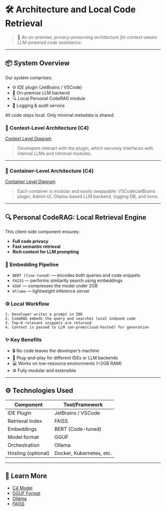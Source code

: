# 🛠️ Architecture and Local Code Retrieval

> 🔐 *An on-premise, privacy-preserving architecture for context-aware LLM-powered code assistance.*

---

## 📦 System Overview
Our system comprises:

* 🌐 IDE plugin (JetBrains / VSCode)
* 🧠 On-premise LLM backend
* 🔍 Local Personal CodeRAG module
* 🩵 Logging & audit service

All code stays local. Only minimal metadata is shared.

### 🔹 Context-Level Architecture (C4)

[Context Level Diagram](./figures/Context_lvl.pdf)

> Developers interact with the plugin, which securely interfaces with internal LLMs and retrieval modules.

---

### 🔹 Container-Level Architecture (C4)

[Container Level Diagram](./figures/Container_lvl.pdf)

> Each container is modular and easily swappable: VSCode/JetBrains plugin, Admin UI, Ollama-based LLM backend, logging DB, and more.

---

## 🔍 Personal CodeRAG: Local Retrieval Engine

This client-side component ensures:

* **Full code privacy**
* **Fast semantic retrieval**
* **Rich context for LLM prompting**

### 🧠 Embedding Pipeline

* `BERT (fine-tuned)` — encodes both queries and code snippets
* `FAISS` — performs similarity search using embeddings
* `GGUF` — compresses the model under 2GB
* `Ollama` — lightweight inference server

### ⚙️ Local Workflow

```
1. Developer writes a prompt in IDE
2. CodeRAG embeds the query and searches local indexed code
3. Top-K relevant snippets are returned
4. Context is passed to LLM (on-prem/cloud-hosted) for generation
```

### ✨ Key Benefits

* 🔒 No code leaves the developer’s machine
* 🧹 Plug-and-play for different IDEs or LLM backends
* 💻 Works on low-resource environments (<2GB RAM)
* ⚙️ Fully modular and extensible

---

## ⚙️ Technologies Used

| Component          | Tool/Framework           |
| ------------------ | ------------------------ |
| IDE Plugin         | JetBrains / VSCode       |
| Retrieval Index    | FAISS                    |
| Embeddings         | BERT (Code-tuned)        |
| Model format       | GGUF                     |
| Orchestration      | Ollama                   |
| Hosting (optional) | Docker, Kubernetes, etc. |

---

## 🧠 Learn More

* [C4 Model](https://c4model.com/)
* [GGUF Format](https://github.com/ggerganov/ggml)
* [Ollama](https://ollama.com/)
* [FAISS](https://github.com/facebookresearch/faiss)

